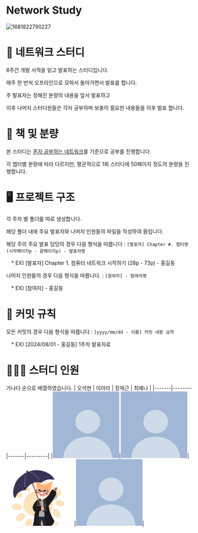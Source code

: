 # Network Study
![1681822790227](https://github.com/user-attachments/assets/b47d4db1-f97f-4a7e-9b2b-1590b848284f)

# 📖 네트워크 스터디

8주간 개발 서적을 읽고 발표하는 스터디입니다.

매주 한 번씩 오프라인으로 모여서 돌아가면서 발표를 합니다.

주 발표자는 정해진 분량의 내용을 앞서 발표하고

이후 나머지 스터디원들은 각자 공부하며 보충이 필요한 내용들을 이후 발표 합니다. 

  
# 🔖 책 및 분량

본 스터디는 [혼자 공부하는 네트워크](https://product.kyobobook.co.kr/detail/S000212911507)를 기준으로 공부를 진행합니다.

각 챕터별 분량에 따라 다르지만, 평균적으로 1회 스터디에 50페이지 정도의 분량을 진행합니다.

# 🖥 프로젝트 구조 
각 주차 별 폴더를 따로 생성합니다.

해당 폴더 내에 주요 발표자와 나머지 인원들의 파일을 작성하여 올립니다.

해당 주의 주요 발표 담당의 경우 다음 형식을 따릅니다 : `[발표자] Chapter #. 챕터명 (시작페이지p - 끝페이지p) - 발표자명`

&emsp;* EX) [발표자] Chapter 1. 컴퓨터 네트워크 시작하기 (28p - 73p) - 홍길동

나머지 인원들의 경우 다음 형식을 따릅니다. : `[참여자] - 참여자명`

&emsp;* EX) [참여자] - 홍길동

# 🧩 커밋 규칙
모든 커밋의 경우 다음 형식을 따릅니다 : `[yyyy/mm/dd - 이름] 커밋 내용 요약`

&emsp;* EX) [2024/08/01 - 홍길동] 1주차 발표자료

# 🧑‍🤝‍🧑 스터디 인원
가나다 순으로 배열하였습니다.
| 오석현 | 이아라 | 장재근 | 최예나 |
|-------|--------|-------|---------|
|<img src="https://github.com/DeveloperTechStudy/Network/blob/main/Images/%EA%B8%B0%EB%B3%B8%ED%94%84%EB%A1%9C%ED%95%84.jpg"  width="180" height="180"/>|<img src="https://github.com/DeveloperTechStudy/Network/blob/main/Images/%EA%B8%B0%EB%B3%B8%ED%94%84%EB%A1%9C%ED%95%84.jpg"  width="180" height="180"/>| <img src="https://github.com/DeveloperTechStudy/Network/blob/main/Images/%EC%9E%A5%EC%9E%AC%EA%B7%BC%ED%94%84%EB%A1%9C%ED%95%84.jpg"  width="180" height="180"/> |<img src="https://github.com/DeveloperTechStudy/Network/blob/main/Images/%EA%B8%B0%EB%B3%B8%ED%94%84%EB%A1%9C%ED%95%84.jpg"  width="180" height="180"/>|

